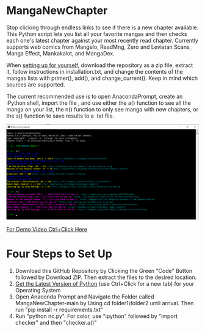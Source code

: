 # MangaNewChapter
Stop clicking through endless links to see if there is a new chapter available. This Python script lets you list all your favorite mangas and then checks each one's latest chapter against your most recently read chapter. Currently supports web comics from Mangelo, ReadMng, Zero and Leviatan Scans, Manga Effect, Mankakalot, and MangaDex.

When <a href="#su">setting up for yourself</a>, download the repository as a zip file, extract it, follow instructions in installation.txt, and change the contents of the mangas lists with primer(), add(), and change_current(). Keep in mind which sources are supported.

The current recommended use is to open AnacondaPrompt, create an iPython shell, import the file , and use either the a() function to see all the manga on your list, the n() function to only see manga with new chapters, or the s() function to save results to a .txt file.

<img src="mcheck_ex.png"/>

<a href="https://youtu.be/AyZsZzuTAPg/" target="_blank">For Demo Video Ctrl+Click Here</a>

<h1 id="su">Four Steps to Set Up</h1>
<ol>
  <li>Download this GitHub Repository by Clicking the Green "Code" Button followed by Download ZIP. Then extract the files to the desired location. </li>
  <li><a href="https://docs.conda.io/en/latest/miniconda.html">Get the Latest Version of Python</a> (use Ctrl+Click for a new tab) for your Operating System </li>
  <li>Open Anaconda Prompt and Navigate the Folder called MangaNewChapter-main by Using cd folder1\folder2 until arrival. Then run "pip install -r requirements.txt" </li>
  <li>Run "python nc.py". For color, use "ipython" followed by "import checker" and then "checker.a()" </li>
</ol>

